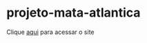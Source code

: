# projeto-mata-atlantica
Clique <a href="https://eded001.github.io/projeto-mata-atlantica/index.html">aqui</a> para acessar o site
